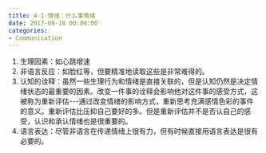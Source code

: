 ```yaml
---
title: 4-1-情绪：什么事情绪
date: 2017-08-18 00:00:00
categories:
- Communication
---
```

1. 生理因素：如心跳增速
2. 非语言反应：如脸红等，但要精准地读取这些是非常难得的。
3. 认知的诠释：虽然一些生理行为和情绪是直接关联的，但是认知仍然是决定情绪状态的最重要的因素。改变一件事的诠释会影响他对这件事的感受方式，这被称为重新评估---通过改变情绪的影响方式，重新思考充满感情色彩的事件的意义。重新评估比压抑自己要好的多。但是重新评估并不是否认自己的感受，认识和承认情绪也是很重要的。
4. 语言表达：尽管非语言在传递情绪上很有力，但有时候直接用语言表达是很有必要的。
